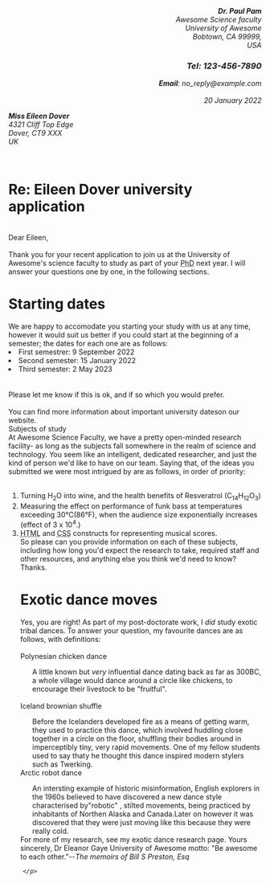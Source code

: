<!DOCTYPE html>
<html lang="en">
<head>
    <meta charset="UTF-8">
    <meta http-equiv="X-UA-Compatible" content="IE=edge">
    <meta name="viewport" content="width=device-width, initial-scale=1.0">
    <title>Assessment</title>
</head>
<body>
    <address class="sender-column"style='text-align:right;'>
    <strong><i>Dr. Paul Pam</i><br></strong>
        Awesome Science faculty<br>University of Awesome<br>Bobtown, CA 99999,<br>
        USA
        <h3>Tel: 123-456-7890</h3>
        <strong>Email</strong>: no_reply@example.com<br><br>20 January 2022</address>
        <p>
            <strong><i> Miss Eileen Dover</strong>
            <br>4321 Cliff Top Edge
            <br>Dover, CT9 XXX
            <br>UK</i></p>
            <br><h1>Re: Eileen Dover university application</h1><br>
            Dear Eileen,<br>
            <br> Thank you for your recent application to join us at the University of Awesome's science faculty to study as part of your <abbr title="Doctor of Philosophy">PhD</abbr>
            next year. I will answer your questions one by one, in the following sections.
            <br><h1>Starting dates</h1>
            We are happy to accomodate you starting your study with us at any time, however it would suit us better if you could start at the beginning of a semester; the dates for each one are as follows:
            <br><li>First semestrer: 9 September 2022</li>
            <li>Second semester: 15 January 2022</li>
            <li>Third semester: 2 May 2023</li>
            <br><br>Please let me know if this is ok, and if so which you would prefer.<br><br>
            You can find more information about <a>important university dates</a>on our website.
            <br>Subjects of study<br>
            At Awesome Science Faculty, we have a pretty open-minded research facility- as long as the subjects fall somewhere in the realm of science and technology. You seem like an intelligent, dedicated researcher, and just the kind of person we'd like to have on our team. Saying that, of the ideas you submitted we were most intrigued by are as follows, in order of priority:
            <br><br><ol>
                <li>Turning H<sub>2</sub>O into wine, and the health benefits of Resveratrol (C<sub>14</sub>H<sub>12</sub>O<sub>3</sub>)</li>
                <li>Measuring the effect on performance of funk bass at temperatures exceeding 30°C(86°F), when the audience size exponentially increases (effect of 3 x 10<sup>4</sup>.)</li>
                <li><abbr title="Hyper Text Markup Language">HTML</abbr> and <abbr title="Cascading Style Sheets">CSS</abbr> constructs for representing musical scores.</li>
               So please can you provide information on each of these subjects, including how long you'd expect the research to take, required staff and other resources, and anything else you think we'd need to know? Thanks.<br>
               <h1>Exotic dance moves</h1>
               Yes, you are right! As part of my post-doctorate work, I <em>did</em> study exotic tribal dances. To answer your question, my favourite dances are as follows, with definitions:<br><br>
               Polynesian chicken dance
               <ol>A little known but <em>very</em> influential dance dating back as far as 300BC, a whole village would dance around a circle like chickens, to encourage their livestock to be "fruitful".</ol><br>
               Iceland brownian shuffle
               <ol>  Before the Icelanders developed fire as a means of getting warm, they used to practice this dance, which involved huddling close together in a circle on the floor, shuffling their bodies around in imperceptibly tiny, very rapid movements. One of my fellow students used to say thaty he thought this dance inspired modern stylers such as Twerking.</ol>
               Arctic robot dance 
               <ol>
                An intersting example of historic misinformation, English explorers in the 1960s believed to have discovered a new dance style characterised by"robotic" , stilted movements, being practiced by inhabitants of Northen Alaska and Canada.Later on however it was discovered that they were just moving like this because they were really cold.               </ol>
            For more of my research, see my <link>exotic dance research page.</link>
            Yours sincerely,
            Dr Eleanor Gaye
            University of Awesome motto: "Be awesome to each other."--<i>The memoirs of Bill S Preston, Esq
            </ol>

            
        </p>
    
    
</body>
</html>


